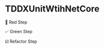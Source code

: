 # TDDXUnitWtihNetCore

:red_circle: Red Step

:white_check_mark: Green Step

:ballot_box_with_check: Refactor Step
